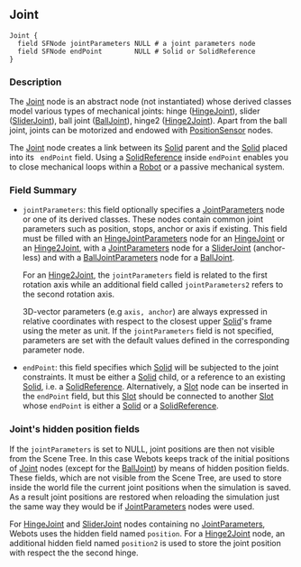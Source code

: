 ## Joint

```
Joint {
  field SFNode jointParameters NULL # a joint parameters node
  field SFNode endPoint        NULL # Solid or SolidReference
}
```

### Description

The [Joint](#joint) node is an abstract node (not instantiated) whose derived
classes model various types of mechanical joints: hinge
([HingeJoint](#hingejoint)), slider ([SliderJoint](#sliderjoint)), ball joint
([BallJoint](#balljoint)), hinge2 ([Hinge2Joint](#hinge2joint)). Apart from the
ball joint, joints can be motorized and endowed with
[PositionSensor](#positionsensor) nodes.

The [Joint](#joint) node creates a link between its [Solid](#solid) parent and
the [Solid](#solid) placed into its ` endPoint` field. Using a
[SolidReference](#solidreference) inside `endPoint` enables you to close
mechanical loops within a [Robot](#robot) or a passive mechanical system.

### Field Summary

- `jointParameters`: this field optionally specifies a
[JointParameters](#jointparameters) node or one of its derived classes. These
nodes contain common joint parameters such as position, stops, anchor or axis if
existing. This field must be filled with an
[HingeJointParameters](#hingejointparameters) node for an
[HingeJoint](#hingejoint) or an [Hinge2Joint](#hinge2joint), with a
[JointParameters](#jointparameters) node for a [SliderJoint](#sliderjoint)
(anchor-less) and with a [BallJointParameters](#balljointparameters) node for a
[BallJoint](#balljoint).

    For an [Hinge2Joint](#hinge2joint), the `jointParameters` field is related to
    the first rotation axis while an additional field called `jointParameters2`
    refers to the second rotation axis.

    3D-vector parameters (e.g `axis, anchor`) are always expressed in relative
    coordinates with respect to the closest upper [Solid](#solid)'s frame using the
    meter as unit. If the  `jointParameters` field is not specified, parameters are
    set with the default values defined in the corresponding parameter node.

- `endPoint`: this field specifies which [Solid](#solid) will be subjected to the
joint constraints. It must be either a [Solid](#solid) child, or a reference to
an existing [Solid](#solid), i.e. a [SolidReference](#solidreference).
Alternatively, a [Slot](#slot) node can be inserted in the `endPoint` field, but
this [Slot](#slot) should be connected to another [Slot](#slot) whose `endPoint`
is either a [Solid](#solid) or a [SolidReference](#solidreference).

### Joint's hidden position fields

If the `jointParameters` is set to NULL, joint positions are then not visible
from the Scene Tree. In this case Webots keeps track of the initial positions of
[Joint](#joint) nodes (except for the [BallJoint](#balljoint)) by means of
hidden position fields. These fields, which are not visible from the Scene Tree,
are used to store inside the world file the current joint positions when the
simulation is saved. As a result joint positions are restored when reloading the
simulation just the same way they would be if
[JointParameters](#jointparameters) nodes were used.

For [HingeJoint](#hingejoint) and [SliderJoint](#sliderjoint) nodes containing
no [JointParameters](#jointparameters), Webots uses the hidden field named
`position`. For a [Hinge2Joint](#hingejoint) node, an additional hidden field
named `position2` is used to store the joint position with respect the the
second hinge.

